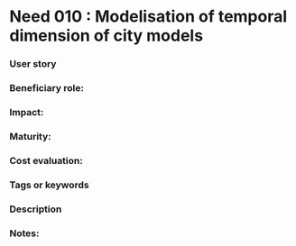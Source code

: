 # Need 010 : Modelisation of temporal dimension of city models

### User story

### Beneficiary role: 

### Impact: 

### Maturity:

### Cost evaluation:

### Tags or keywords

### Description

### Notes:
